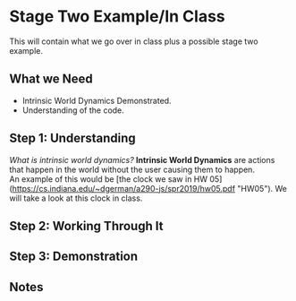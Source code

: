 # Stage Two Example/In Class #
This will contain what we go over in class plus a possible stage two example.  

## What we Need ##
* Intrinsic World Dynamics Demonstrated.  
* Understanding of the code.  

## Step 1: Understanding ##  
*What is intrinsic world dynamics?*
**Intrinsic World Dynamics** are actions that happen in the world without the user causing them to happen.  
An example of this would be [the clock we saw in HW 05] (https://cs.indiana.edu/~dgerman/a290-js/spr2019/hw05.pdf "HW05").
We will take a look at this clock in class.  

## Step 2: Working Through It ##  

## Step 3: Demonstration ##  

## Notes ##  
